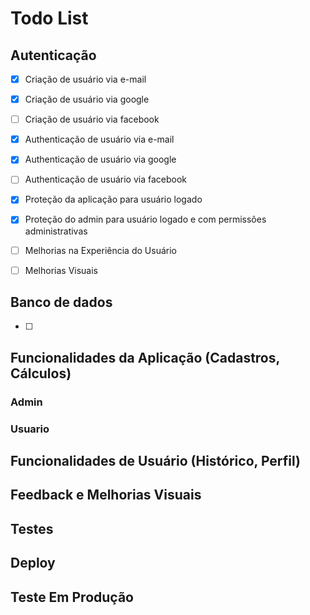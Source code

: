 # Todo List

## Autenticação

- [x] Criação de usuário via e-mail
- [x] Criação de usuário via google
- [ ] Criação de usuário via facebook

- [x] Authenticação de usuário via e-mail
- [x] Authenticação de usuário via google
- [ ] Authenticação de usuário via facebook

- [x] Proteção da aplicação para usuário logado
- [x] Proteção do admin para usuário logado e com permissões administrativas

- [ ] Melhorias na Experiência do Usuário
- [ ] Melhorias Visuais

## Banco de dados

- [ ]

## Funcionalidades da Aplicação (Cadastros, Cálculos)

### Admin

### Usuario

## Funcionalidades de Usuário (Histórico, Perfil)

## Feedback e Melhorias Visuais

## Testes

## Deploy

## Teste Em Produção
